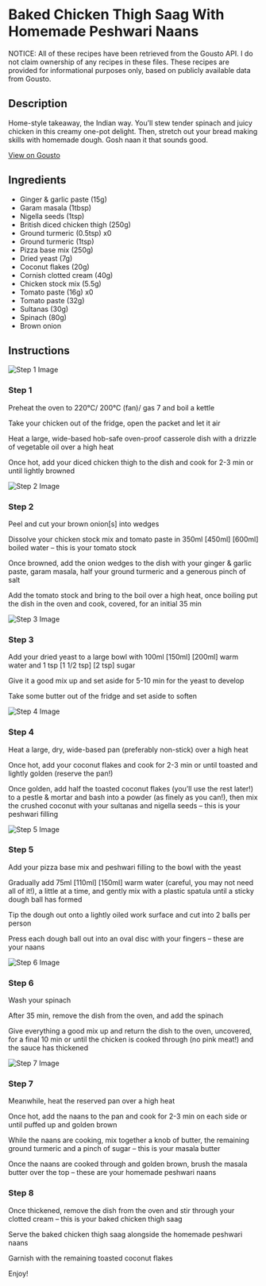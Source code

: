 # Baked Chicken Thigh Saag With Homemade Peshwari Naans

NOTICE: All of these recipes have been retrieved from the Gousto API. I do not claim ownership of any recipes in these files. These recipes are provided for informational purposes only, based on publicly available data from Gousto.

## Description

Home-style takeaway, the Indian way. You’ll stew tender spinach and juicy chicken in this creamy one-pot delight. Then, stretch out your bread making skills with homemade dough. Gosh naan it that sounds good.

[View on Gousto](https://www.gousto.co.uk/recipes/cookbook/baked-chicken-saag-with-homemade-peshwari-naans)

## Ingredients

- Ginger & garlic paste (15g)
- Garam masala (1tbsp)
- Nigella seeds (1tsp)
- British diced chicken thigh (250g)
- Ground turmeric (0.5tsp) x0
- Ground turmeric (1tsp)
- Pizza base mix (250g)
- Dried yeast (7g)
- Coconut flakes (20g)
- Cornish clotted cream (40g)
- Chicken stock mix (5.5g)
- Tomato paste (16g) x0
- Tomato paste (32g)
- Sultanas (30g)
- Spinach (80g)
- Brown onion

## Instructions

![Step 1 Image](https://production-media.gousto.co.uk/cms/recipe-step-image/Step-1-1669725550385-x200.jpg)

### Step 1

Preheat the oven to 220°C/ 200°C (fan)/ gas 7 and boil a kettle

Take your chicken out of the fridge, open the packet and let it air

Heat a large, wide-based hob-safe oven-proof casserole dish with a drizzle of vegetable oil over a high heat

Once hot, add your diced chicken thigh to the dish and cook for 2-3 min or until lightly browned

![Step 2 Image](https://production-media.gousto.co.uk/cms/recipe-step-image/Step-2-1669725556649-x200.jpg)

### Step 2

Peel and cut your brown onion[s]<span class="text-danger"> </span>into wedges

Dissolve your chicken stock mix and tomato paste in 350ml <span class="text-purple">[450ml]</span> <span class="text-danger">[600ml]</span> boiled water – this is your tomato stock

Once browned, add the onion wedges to the dish with your ginger & garlic paste, garam masala, half your ground turmeric and a generous pinch of salt

Add the tomato stock and bring to the boil over a high heat, once boiling put the dish in the oven and cook, covered, for an initial 35 min

![Step 3 Image](https://production-media.gousto.co.uk/cms/recipe-step-image/Step-3-1669725560793-x200.jpg)

### Step 3

Add your dried yeast to a large bowl with 100ml <span class="text-purple">[150ml] </span><span class="text-danger">[200ml]</span> warm water and 1 tsp <span class="text-purple">[1 1/2 tsp]</span><span class="text-danger"> [2 tsp]</span> sugar

Give it a good mix up and set aside for 5-10 min for the yeast to develop

Take some butter out of the fridge and set aside to soften

![Step 4 Image](https://production-media.gousto.co.uk/cms/recipe-step-image/Step-4-1669725564545-x200.jpg)

### Step 4

Heat a large, dry, wide-based pan (preferably non-stick) over a high heat

Once hot, add your coconut flakes and cook for 2-3 min or until toasted and lightly golden (reserve the pan!)

Once golden, add half the toasted coconut flakes (you’ll use the rest later!) to a pestle & mortar and bash into a powder (as finely as you can!), then mix the crushed coconut with your sultanas and nigella seeds – this is your peshwari filling

![Step 5 Image](https://production-media.gousto.co.uk/cms/recipe-step-image/Step-5-1669725569618-x200.jpg)

### Step 5

Add your pizza base mix and peshwari filling to the bowl with the yeast

Gradually add 75ml<span class="text-purple"> [110ml]</span> <span class="text-danger">[150ml]</span> warm water (careful, you may not need all of it!), a little at a time, and gently mix with a plastic spatula until a sticky dough ball has formed

Tip the dough out onto a lightly oiled work surface and cut into 2<span class="text-danger"> </span>balls per person

Press each dough ball out into an oval disc with your fingers – these are your naans

![Step 6 Image](https://production-media.gousto.co.uk/cms/recipe-step-image/Step-6-1669725574872-x200.jpg)

### Step 6

Wash your spinach

After 35 min, remove the dish from the oven, and add the spinach

Give everything a good mix up and return the dish to the oven, uncovered, for a final 10 min or until the chicken is cooked through (no pink meat!) and the sauce has thickened

![Step 7 Image](https://production-media.gousto.co.uk/cms/recipe-step-image/Step-7-1669725579416-x200.jpg)

### Step 7

Meanwhile, heat the reserved pan over a high heat

Once hot, add the naans to the pan and cook for 2-3 min on each side or until puffed up and golden brown

While the naans are cooking, mix together a knob of butter, the remaining ground turmeric and a pinch of<span class="text-danger"> </span>sugar – this is your masala butter

Once the naans are cooked through and golden brown, brush the masala butter over the top – these are your homemade peshwari naans

### Step 8

Once thickened, remove the dish from the oven and stir through your clotted cream – this is your baked chicken thigh saag

Serve the baked chicken thigh saag alongside the homemade peshwari naans

Garnish with the remaining toasted coconut flakes

Enjoy!

